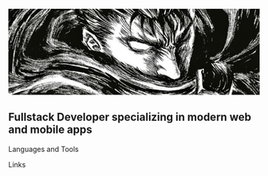 ![Header](https://github.com/arinngit/arinngit/blob/main/assets/Guts%20berserk.jpg)

## Fullstack Developer specializing in modern web and mobile apps 

Languages and Tools

Links
